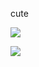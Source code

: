 cute

![](https://cdn.discordapp.com/attachments/754805640332836894/1202651894959317062/epichippy_-_1731286326115201069.gif?ex=65ce3bdb&is=65bbc6db&hm=d13518f92c48759815f704e5f9c4db3fbed47687d1da283849a6d1dc02078687&) 

![](https://cdn.discordapp.com/attachments/754805640332836894/1202994758075555901/image.png?ex=65cf7b2c&is=65bd062c&hm=38e2fc168133b5b7d16626c438cd54bb6bb72d8d59d1d331b4e47f0b4b9a9237&) 

